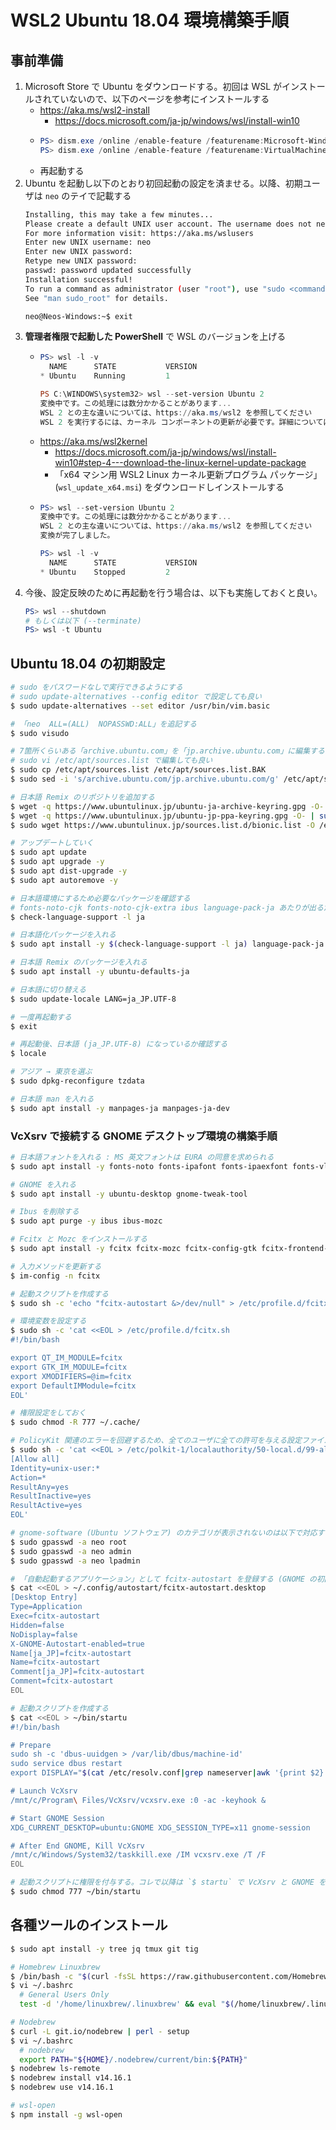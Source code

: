 # WSL2 Ubuntu 18.04 環境構築手順


## 事前準備

1. Microsoft Store で Ubuntu をダウンロードする。初回は WSL がインストールされていないので、以下のページを参考にインストールする
    - <https://aka.ms/wsl2-install>
        - <https://docs.microsoft.com/ja-jp/windows/wsl/install-win10>
    - ```ps1
      PS> dism.exe /online /enable-feature /featurename:Microsoft-Windows-Subsystem-Linux /all /norestart
      PS> dism.exe /online /enable-feature /featurename:VirtualMachinePlatform /all /norestart
      ```
    - 再起動する
2. Ubuntu を起動し以下のとおり初回起動の設定を済ませる。以降、初期ユーザは `neo` のテイで記載する
   ```bash
   Installing, this may take a few minutes...
   Please create a default UNIX user account. The username does not need to match your Windows username.
   For more information visit: https://aka.ms/wslusers
   Enter new UNIX username: neo
   Enter new UNIX password:
   Retype new UNIX password:
   passwd: password updated successfully
   Installation successful!
   To run a command as administrator (user "root"), use "sudo <command>".
   See "man sudo_root" for details.
   
   neo@Neos-Windows:~$ exit
   ```
3. __管理者権限で起動した PowerShell__ で WSL のバージョンを上げる
    - ```ps1
      PS> wsl -l -v
        NAME      STATE           VERSION
      * Ubuntu    Running         1
      
      PS C:\WINDOWS\system32> wsl --set-version Ubuntu 2
      変換中です。この処理には数分かかることがあります...
      WSL 2 との主な違いについては、https://aka.ms/wsl2 を参照してください
      WSL 2 を実行するには、カーネル コンポーネントの更新が必要です。詳細については https://aka.ms/wsl2kernel を参照してください
      ```
    - <https://aka.ms/wsl2kernel>
        - https://docs.microsoft.com/ja-jp/windows/wsl/install-win10#step-4---download-the-linux-kernel-update-package
        - 「x64 マシン用 WSL2 Linux カーネル更新プログラム パッケージ」(`wsl_update_x64.msi`) をダウンロードしインストールする
    - ```ps1
      PS> wsl --set-version Ubuntu 2
      変換中です。この処理には数分かかることがあります...
      WSL 2 との主な違いについては、https://aka.ms/wsl2 を参照してください
      変換が完了しました。
      
      PS> wsl -l -v
        NAME      STATE           VERSION
      * Ubuntu    Stopped         2
      ```
4. 今後、設定反映のために再起動を行う場合は、以下も実施しておくと良い。
   ```ps1
   PS> wsl --shutdown
   # もしくは以下 (--terminate)
   PS> wsl -t Ubuntu
   ```


## Ubuntu 18.04 の初期設定

```bash
# sudo をパスワードなしで実行できるようにする
# sudo update-alternatives --config editor で設定しても良い
$ sudo update-alternatives --set editor /usr/bin/vim.basic

# 「neo  ALL=(ALL)  NOPASSWD:ALL」を追記する
$ sudo visudo

# 7箇所くらいある「archive.ubuntu.com」を「jp.archive.ubuntu.com」に編集する
# sudo vi /etc/apt/sources.list で編集しても良い
$ sudo cp /etc/apt/sources.list /etc/apt/sources.list.BAK
$ sudo sed -i 's/archive.ubuntu.com/jp.archive.ubuntu.com/g' /etc/apt/sources.list

# 日本語 Remix のリポジトリを追加する
$ wget -q https://www.ubuntulinux.jp/ubuntu-ja-archive-keyring.gpg -O- | sudo apt-key add -
$ wget -q https://www.ubuntulinux.jp/ubuntu-jp-ppa-keyring.gpg -O- | sudo apt-key add -
$ sudo wget https://www.ubuntulinux.jp/sources.list.d/bionic.list -O /etc/apt/sources.list.d/ubuntu-ja.list

# アップデートしていく
$ sudo apt update
$ sudo apt upgrade -y
$ sudo apt dist-upgrade -y
$ sudo apt autoremove -y

# 日本語環境にするため必要なパッケージを確認する
# fonts-noto-cjk fonts-noto-cjk-extra ibus language-pack-ja あたりが出るだろうか
$ check-language-support -l ja

# 日本語化パッケージを入れる
$ sudo apt install -y $(check-language-support -l ja) language-pack-ja

# 日本語 Remix のパッケージを入れる
$ sudo apt install -y ubuntu-defaults-ja

# 日本語に切り替える
$ sudo update-locale LANG=ja_JP.UTF-8

# 一度再起動する
$ exit

# 再起動後、日本語 (ja_JP.UTF-8) になっているか確認する
$ locale

# アジア → 東京を選ぶ
$ sudo dpkg-reconfigure tzdata

# 日本語 man を入れる
$ sudo apt install -y manpages-ja manpages-ja-dev
```

### VcXsrv で接続する GNOME デスクトップ環境の構築手順

```bash
# 日本語フォントを入れる : MS 英文フォントは EURA の同意を求められる
$ sudo apt install -y fonts-noto fonts-ipafont fonts-ipaexfont fonts-vlgothic fonts-takao ttf-mscorefonts-installer

# GNOME を入れる
$ sudo apt install -y ubuntu-desktop gnome-tweak-tool

# Ibus を削除する
$ sudo apt purge -y ibus ibus-mozc

# Fcitx と Mozc をインストールする
$ sudo apt install -y fcitx fcitx-mozc fcitx-config-gtk fcitx-frontend-gtk2 fcitx-frontend-gtk3 fcitx-frontend-qt4 fcitx-frontend-qt5 fcitx-ui-classic kde-config-fcitx mozc-utils-gui dbus-x11

# 入力メソッドを更新する
$ im-config -n fcitx

# 起動スクリプトを作成する
$ sudo sh -c 'echo "fcitx-autostart &>/dev/null" > /etc/profile.d/fcitx'

# 環境変数を設定する
$ sudo sh -c 'cat <<EOL > /etc/profile.d/fcitx.sh
#!/bin/bash

export QT_IM_MODULE=fcitx
export GTK_IM_MODULE=fcitx
export XMODIFIERS=@im=fcitx
export DefaultIMModule=fcitx
EOL'

# 権限設定をしておく
$ sudo chmod -R 777 ~/.cache/

# PolicyKit 関連のエラーを回避するため、全てのユーザに全ての許可を与える設定ファイルを作成する
$ sudo sh -c 'cat <<EOL > /etc/polkit-1/localauthority/50-local.d/99-all.pkla
[Allow all]
Identity=unix-user:*
Action=*
ResultAny=yes
ResultInactive=yes
ResultActive=yes
EOL'

# gnome-software (Ubuntu ソフトウェア) のカテゴリが表示されないのは以下で対応する
$ sudo gpasswd -a neo root
$ sudo gpasswd -a neo admin
$ sudo gpasswd -a neo lpadmin

# 「自動起動するアプリケーション」として fcitx-autostart を登録する (GNOME の初回起動後、GUI 上で設定しても良い)
$ cat <<EOL > ~/.config/autostart/fcitx-autostart.desktop
[Desktop Entry]
Type=Application
Exec=fcitx-autostart
Hidden=false
NoDisplay=false
X-GNOME-Autostart-enabled=true
Name[ja_JP]=fcitx-autostart
Name=fcitx-autostart
Comment[ja_JP]=fcitx-autostart
Comment=fcitx-autostart
EOL

# 起動スクリプトを作成する
$ cat <<EOL > ~/bin/startu
#!/bin/bash

# Prepare
sudo sh -c 'dbus-uuidgen > /var/lib/dbus/machine-id'
sudo service dbus restart
export DISPLAY="$(cat /etc/resolv.conf|grep nameserver|awk '{print $2}'):0"

# Launch VcXsrv
/mnt/c/Program\ Files/VcXsrv/vcxsrv.exe :0 -ac -keyhook &

# Start GNOME Session
XDG_CURRENT_DESKTOP=ubuntu:GNOME XDG_SESSION_TYPE=x11 gnome-session

# After End GNOME, Kill VcXsrv
/mnt/c/Windows/System32/taskkill.exe /IM vcxsrv.exe /T /F
EOL

# 起動スクリプトに権限を付与する。コレで以降は `$ startu` で VcXsrv と GNOME を同時起動できるようになる
$ sudo chmod 777 ~/bin/startu
```


## 各種ツールのインストール

```bash
$ sudo apt install -y tree jq tmux git tig

# Homebrew Linuxbrew
$ /bin/bash -c "$(curl -fsSL https://raw.githubusercontent.com/Homebrew/install/master/install.sh)"
$ vi ~/.bashrc
  # General Users Only
  test -d '/home/linuxbrew/.linuxbrew' && eval "$(/home/linuxbrew/.linuxbrew/bin/brew shellenv)"

# Nodebrew
$ curl -L git.io/nodebrew | perl - setup
$ vi ~/.bashrc
  # nodebrew
  export PATH="${HOME}/.nodebrew/current/bin:${PATH}"
$ nodebrew ls-remote
$ nodebrew install v14.16.1
$ nodebrew use v14.16.1

# wsl-open
$ npm install -g wsl-open
```
